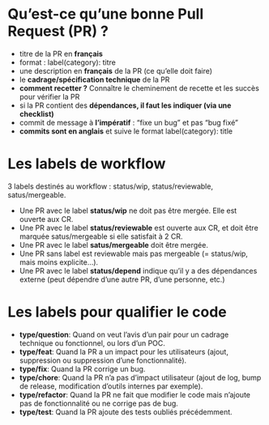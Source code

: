 # Qu’est-ce qu’une bonne Pull Request (PR) ?

- titre de la PR en **français**
- format : label(category): titre
- une description en  **français** de la PR (ce qu’elle doit faire)
- le **cadrage/spécification technique** de la PR
- **comment recetter ?** Connaître le cheminement de recette et les succès pour vérifier la PR
- si la PR contient des **dépendances, il faut les indiquer (via une checklist)**
- commit de message à **l’impératif** : “fixe un bug” et pas “bug fixé”
- **commits sont en anglais** et suive le format label(category): title

# Les labels de workflow

3 labels destinés au workflow : status/wip, status/reviewable, satus/mergeable.
- Une PR avec le label **status/wip** ne doit pas être mergée. Elle est ouverte aux CR.
- Une PR avec le label **status/reviewable** est ouverte aux CR, et doit être marquée satus/mergeable si elle satisfait à 2 CR.
- Une PR avec le label **satus/mergeable** doit être mergée.
- Une PR sans label est reviewable mais pas mergeable (= status/wip, mais moins explicite...).
- Une PR avec le label **status/depend** indique qu’il y a des dépendances externe (peut dépendre d’une autre PR, d’une personne, etc.)

# Les labels pour qualifier le code

- **type/question**: Quand on veut l’avis d’un pair pour un cadrage technique ou fonctionnel, ou lors d’un POC.
- **type/feat**: Quand la PR a un impact pour les utilisateurs (ajout, suppression ou suppression d’une fonctionnalité).
- **type/fix**: Quand la PR corrige un bug.
- **type/chore**: Quand la PR n’a pas d’impact utilisateur (ajout de log, bump de release, modification d’outils internes par exemple).
- **type/refactor**: Quand la PR ne fait que modifier le code mais n’ajoute pas de fonctionnalité ou ne corrige pas de bug.
- **type/test**: Quand la PR ajoute des tests oubliés précédemment.
